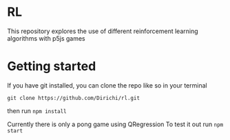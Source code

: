 # RL

This repository explores the use of different reinforcement learning algorithms with p5js games

# Getting started
If you have git installed, you can clone the repo like so in your terminal

`git clone https://github.com/Dirichi/rl.git`

then run
`npm install`

Currently there is only a pong game using QRegression
To test it out run
`npm start`
